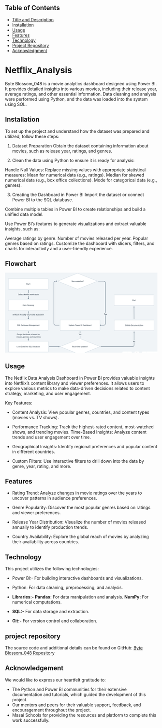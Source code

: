 ## Table of Contents
- [Title and Description](#description)
- [Installation](#installation)
- [Usage](#usage)
- [Features](#features)
- [Technology](#technology)
- [Project Repository](#project-repository)
- [Acknowledgment](#acknowledgment)

# Netflix_Analysis

Byte Blossom_048 is a movie analytics dashboard designed using Power BI. It provides detailed insights into various movies, including their release year, average ratings, and other essential information. Data cleaning and analysis were performed using Python, and the data was loaded into the system using SQL.


## Installation

To set up the project and understand how the dataset was prepared and utilized, follow these steps:

1) Dataset Preparation
Obtain the dataset containing information about movies, such as release year, ratings, and genres.

2) Clean the data using Python to ensure it is ready for analysis:

Handle Null Values: Replace missing values with appropriate statistical measures:
Mean for numerical data (e.g., ratings).
Median for skewed numerical data (e.g., box office collections).
Mode for categorical data (e.g., genres).

3) Creating the Dashboard in Power BI
Import the dataset or connect Power BI to the SQL database.

Combine multiple tables in Power BI to create relationships and build a unified data model.

Use Power BI’s features to generate visualizations and extract valuable insights, such as:

Average ratings by genre.
Number of movies released per year.
Popular genres based on ratings.
Customize the dashboard with slicers, filters, and charts for interactivity and a user-friendly experience.


## Flowchart

![Process Flowchart](https://github.com/AliAbbaskhan04/Byte_Blossom_048/blob/main/Flowchart.png)

## Usage

The Netflix Data Analysis Dashboard in Power BI provides valuable insights into Netflix’s content library and viewer preferences. It allows users to explore various metrics to make data-driven decisions related to content strategy, marketing, and user engagement.

Key Features:
* Content Analysis: View popular genres, countries, and content types (movies vs. TV shows).

* Performance Tracking: Track the highest-rated content, most-watched shows, and trending movies.
Time-Based Insights: Analyze content trends and user engagement over time.

* Geographical Insights: Identify regional preferences and popular content in different countries.

* Custom Filters: Use interactive filters to drill down into the data by genre, year, rating, and more.


## Features

* Rating Trend: Analyze changes in movie ratings over the years to uncover patterns in audience preferences.

* Genre Popularity: Discover the most popular genres based on ratings and viewer preferences.

* Release Year Distribution: Visualize the number of movies released annually to identify production trends.

* Country Availability: Explore the global reach of movies by analyzing their availability across countries.


## Technology

This project utilizes the following technologies:

* Power BI:- For building interactive dashboards and visualizations.

* Python: For data cleaning, preprocessing, and analysis.

* **Libraries:-**
**Pandas:** For data manipulation and analysis.
**NumPy:** For numerical computations.

* **SQL:-** For data storage and extraction.

* **Git:-** For version control and collaboration.


## project repository

The source code and additional details can be found on GitHub: 
[Byte Blossom_048 Repository](https://github.com/AliAbbaskhan04/Byte_Blossom_048)


## Acknowledgement

We would like to express our heartfelt gratitude to:

* The Python and Power BI communities for their extensive documentation and tutorials, which guided the development of this project.
* Our mentors and peers for their valuable support, feedback, and encouragement throughout the project.
* Masai Schools for providing the resources and platform to complete this work successfully.

